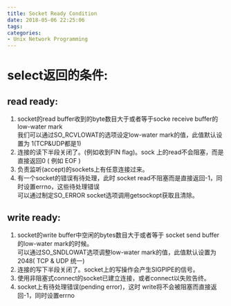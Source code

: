 ```yaml
---
title: Socket Ready Condition
date: 2018-05-06 22:25:06
tags:
categories: 
- Unix Network Programming
---
```

# select返回的条件:
## read ready:
1. socket的read buffer收到的byte数目大于或者等于socke receive buffer的low-water mark  
我们可以通过SO_RCVLOWAT的选项设定low-water mark的值，此值默认设置为 1(TCP&UDP都是1)
2. 连接的读下半段关闭了。(例如收到FIN flag)。sock 上的read不会阻塞，而是直接返回0 ( 例如 EOF )
3. 负责监听(accept)的sockets上有任意连接过来。
4. 有一个socket的错误有待处理，此时 socket read不阻塞而是直接返回-1，同时设置errno，这些待处理错误  
可以通过制定SO_ERROR socket选项调用getsockopt获取且清除。

## write ready:
1. socket的write buffer中空闲的bytes数目大于或者等于 socket send buffer的low-water mark的时候。  
可以通过SO_SNDLOWAT选项调整low-water mark的值，此值默认设置为 2048( TCP & UDP 统一)
2. 连接的写下半段关闭了。socket上的写操作会产生SIGPIPE的信号。
3. 使用非阻塞式connect的socket已建立连接，或者connect以失败告终。
4. socket上有待处理错误(pending error)，这时 write将不会被阻塞而直接返回-1，同时设置errno